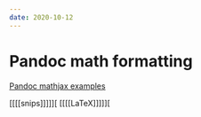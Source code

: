 ```yaml
---
date: 2020-10-12
---
```


# Pandoc math formatting

[Pandoc mathjax examples](file:///home/roc/Documents/mathMathJax.html)

[[[[snips]]]]][
[[[[LaTeX]]]]][
